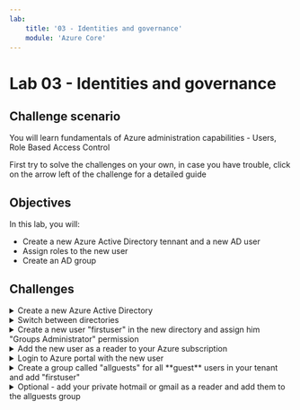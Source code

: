 ```yaml
---
lab:
    title: '03 - Identities and governance'
    module: 'Azure Core'
---
```


# Lab 03 - Identities and governance

## Challenge scenario

You will learn fundamentals of Azure administration capabilities - Users, Role Based Access Control

First try to solve the challenges on your own, in case you have trouble, click on the arrow left of the challenge for a detailed guide

## Objectives

In this lab, you will:

+ Create a new Azure Active Directory tennant and a new AD user
+ Assign roles to the new user
+ Create an AD group



## Challenges



<details>
  <summary markdown="span">Create a new Azure Active Directory</summary>

#### Task 1: Create a new Azure Active Directory


1. Sign in to the [**Azure portal**](http://portal.azure.com).

1. In the Azure portal, search for and select **Azure Active Directory**:
1. Select **Manage tennants** and clikc Create:
1. Select Azure Active Directory and click Next: Configuration
1. Select a globaly unique name for your domain (note - it cannot be changed later!). The name will be <yourname>.onmicrosoft.com

    ![image](../Images/03_01.png)

</details>

<details>
  <summary markdown="span">Switch between directories</summary>

#### Switch between directories

1. Click on the wheels icon top right

  ![image](../Images/03_01.png)

</details>





<details>
  <summary markdown="span">Create a new user "firstuser" in the new directory and assign him "Groups Administrator" permission</summary>

#### Task 2: Create a new user "firstuser" in the new directory and assign him contributor permission

1. In the Azure portal, search for and select **Azure Active Directory**:
1. Make sure the right directory is created
1. Click Users in the left menu, New user, Create new user
1. Type the following values

    |Name|Value|
    |---|---|
    |User principal name| firstuser |
    |Display name| First User |

    ![image](../Images/03_01.png)

1. Click Next: Properties (you can fill optional infor)
1. Click Next: Asignments
1. Add Role and search for "Groups Administrator" and click select
1. Review + Create
1. alternatively, you can add group after the user is created via Assigned roles


    ![image](../Images/03_01.png)

  Note that we cannot add any Azure permission, since the thew Active Directory does not contain any subscriptions

</details>



<details>
  <summary markdown="span">Add the new user as a reader to your Azure subscription</summary>

### Task 3: Add the new user as a reader to your Azure subscription

1. Switch back to your original directory
1. Go to Subscriptions and choose your subscription
1. In the left menu, and click next

    ![image](../Images/03_01.png)

1. Click select Members and search for firstuser@<yourdomain>.onmicrosoft.com. Dobule click to select
1. Review + Assign



</details>


<details>
  <summary markdown="span">Login to Azure portal with the new user</summary>

### Task 4: Login to Azure portal with the new user<

1. Open an in private window
1. Navigate to portal.azure.com
1. Login (and change password if needed)
1. Switch directory to the directory with the subscription
1. View the subscription
1. Close the browser

</details>

<details>
  <summary markdown="span">Create a group called "allguests" for all **guest** users in your tenant and add "firstuser"</summary>

1. In the Azure portal, search for and select **Azure Active Directory**
1. Select Groups, New Group

    ![image](../Images/03_01.png)

1. Select allguests group and select Members in left menu
1. Select Add Members and find firstuser

    ![image](../Images/03_01.png)

</details>

<details>
  <summary markdown="span">Optional - add your private hotmail or gmail as a reader and add them to the allguests group</summary>



</details>


